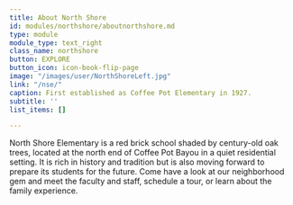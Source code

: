 ```yaml
---
title: About North Shore
id: modules/northshore/aboutnorthshore.md
type: module
module_type: text_right
class_name: northshore
button: EXPLORE
button_icon: icon-book-flip-page
image: "/images/user/NorthShoreLeft.jpg"
link: "/nse/"
caption: First established as Coffee Pot Elementary in 1927.
subtitle: ''
list_items: []

---
```

North Shore Elementary is a red brick school shaded by century-old oak trees, located at the north end of Coffee Pot Bayou in a quiet residential setting. It is rich in history and tradition but is also moving forward to prepare its students for the future. Come have a look at our neighborhood gem and meet the faculty and staff, schedule a tour, or learn about the family experience.